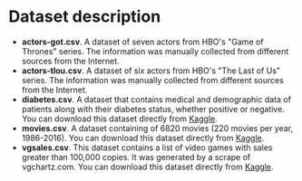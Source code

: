 # Dataset description

- **actors-got.csv**. A dataset of seven actors from HBO's "Game of Thrones" series. The information was manually collected from different sources from the Internet.
- **actors-tlou.csv**. A dataset of six actors from HBO's "The Last of Us" series. The information was manually collected from different sources from the Internet.
- **diabetes.csv**. A dataset that contains medical and demographic data of patients along with their diabetes status, whether positive or negative. You can download this dataset directly from [Kaggle](https://github.com/jcobayliss/r-datascience/raw/main/datasets/diabetes.csv).
- **movies.csv**. A dataset containing of 6820 movies (220 movies per year, 1986-2016). You can download this dataset directly from [Kaggle](https://www.kaggle.com/datasets/danielgrijalvas/movies/download).
- **vgsales.csv**. This dataset contains a list of video games with sales greater than 100,000 copies. It was generated by a scrape of vgchartz.com. You can download this dataset directly from [Kaggle](https://www.kaggle.com/gregorut/videogamesales/download).
